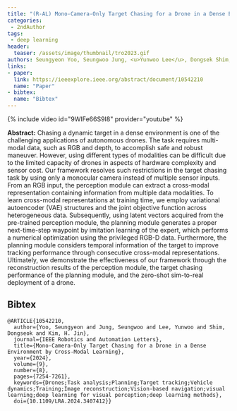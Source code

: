 ```yaml
---
title: "(R-AL) Mono-Camera-Only Target Chasing for a Drone in a Dense Environment by Cross-Modal Learning"
categories:
 - 2ndAuthor
tags:
 - deep learning
header:
  teaser: /assets/image/thumbnail/tro2023.gif
authors: Seungyeon Yoo, Seungwoo Jung, <u>Yunwoo Lee</u>, Dongsek Shim, and H. Jin Kim
links:
- paper:
  link: https://ieeexplore.ieee.org/abstract/document/10542210
  name: "Paper"
- bibtex:
  name: "Bibtex"
---
```

{% include video id="9WIFe66S9I8" provider="youtube" %}

**Abstract:** Chasing a dynamic target in a dense environment is one of the challenging applications of autonomous drones. The task requires multi-modal data, such as RGB and depth, to accomplish safe and robust maneuver. However, using different types of modalities can be difficult due to the limited capacity of drones in aspects of hardware complexity and sensor cost. Our framework resolves such restrictions in the target chasing task by using only a monocular camera instead of multiple sensor inputs. From an RGB input, the perception module can extract a cross-modal representation containing information from multiple data modalities. To learn cross-modal representations at training time, we employ variational autoencoder (VAE) structures and the joint objective function across heterogeneous data. Subsequently, using latent vectors acquired from the pre-trained perception module, the planning module generates a proper next-time-step waypoint by imitation learning of the expert, which performs a numerical optimization using the privileged RGB-D data. Furthermore, the planning module considers temporal information of the target to improve tracking performance through consecutive cross-modal representations. Ultimately, we demonstrate the effectiveness of our framework through the reconstruction results of the perception module, the target chasing performance of the planning module, and the zero-shot sim-to-real deployment of a drone.

## Bibtex <a id="bibtex"></a>
```
@ARTICLE{10542210,
  author={Yoo, Seungyeon and Jung, Seungwoo and Lee, Yunwoo and Shim, Dongseok and Kim, H. Jin},
  journal={IEEE Robotics and Automation Letters}, 
  title={Mono-Camera-Only Target Chasing for a Drone in a Dense Environment by Cross-Modal Learning}, 
  year={2024},
  volume={9},
  number={8},
  pages={7254-7261},
  keywords={Drones;Task analysis;Planning;Target tracking;Vehicle dynamics;Training;Image reconstruction;Vision-based navigation;visual learning;deep learning for visual perception;deep learning methods},
  doi={10.1109/LRA.2024.3407412}}

```